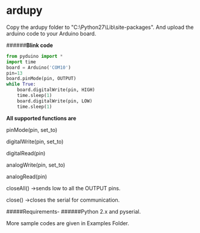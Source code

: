 # ardupy
Copy the ardupy folder to "C:\Python27\Lib\site-packages". And upload the arduino code to your Arduino board.


######**Blink code**
````python
from pyduino import *
import time
board = Arduino('COM10')
pin=13
board.pinMode(pin, OUTPUT)
while True:
    board.digitalWrite(pin, HIGH)
    time.sleep(1)
    board.digitalWrite(pin, LOW)
    time.sleep(1)
````

**All supported functions are**

pinMode(pin, set_to)

digitalWrite(pin, set_to)

digitalRead(pin)

analogWrite(pin, set_to)

analogRead(pin)

closeAll()       ->sends low to all the OUTPUT pins.

close()          ->closes the serial for communication.



#####Requirements- 
######Python 2.x and pyserial.



More sample codes are given in Examples Folder.
